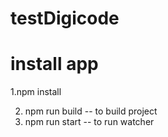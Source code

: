 # testDigicode
# install app

1.npm install

2. npm run build -- to build project
3. npm run start -- to run watcher

